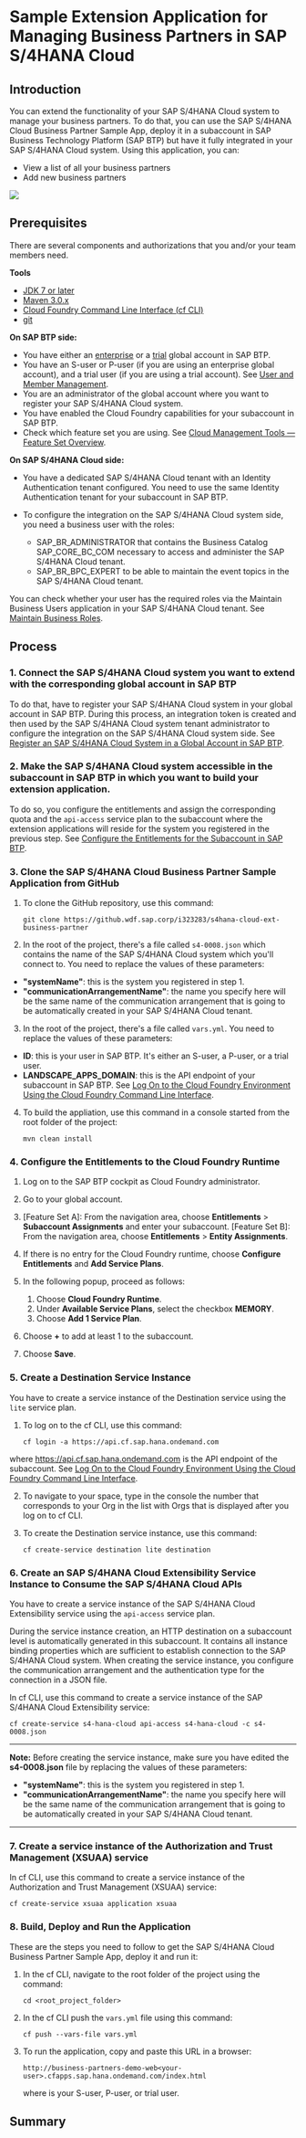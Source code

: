 # Sample Extension Application for Managing Business Partners in SAP S/4HANA Cloud

## Introduction

You can extend the functionality of your SAP S/4HANA Cloud system to manage your business partners. To do that, you can use the SAP S/4HANA Cloud Business Partner Sample App, deploy it in a subaccount in SAP Business Technology Platform (SAP BTP) but have it fully integrated in your SAP S/4HANA Cloud system. Using this application, you can:
* View a list of all your business partners
* Add new business partners

![](S4HANA-Cloud-Business-Partner-Sample-App.png)

## Prerequisites

There are several components and authorizations that you and/or your team members need.

**Tools**

* [JDK 7 or later](http://www.oracle.com/technetwork/java/javase/downloads/jre7-downloads-1880261.html)
* [Maven 3.0.x](http://maven.apache.org/docs/3.0.5/release-notes.html)
* [Cloud Foundry Command Line Interface (cf CLI)](https://help.sap.com/viewer/65de2977205c403bbc107264b8eccf4b/Cloud/en-US/4ef907afb1254e8286882a2bdef0edf4.html?q=cf%20CLI)
* [git](https://git-scm.com/download/)

**On SAP BTP side:**

* You have either an [enterprise](https://help.sap.com/viewer/65de2977205c403bbc107264b8eccf4b/Cloud/en-US/171511cc425c4e079d0684936486eee6.html) or a [trial](https://help.sap.com/viewer/65de2977205c403bbc107264b8eccf4b/Cloud/en-US/046f127f2a614438b616ccfc575fdb16.html) global account in SAP BTP.
* You have an S-user or P-user (if you are using an enterprise global account), and a trial user (if you are using a trial account). See [User and Member Management](https://help.sap.com/viewer/65de2977205c403bbc107264b8eccf4b/Cloud/en-US/cc1c676b43904066abb2a4838cbd0c37.html?q=user).
* You are an administrator of the global account where you want to register your SAP S/4HANA Cloud system.
* You have enabled the Cloud Foundry capabilities for your subaccount in SAP BTP.
* Check which feature set you are using. See [Cloud Management Tools — Feature Set Overview](https://help.sap.com/viewer/65de2977205c403bbc107264b8eccf4b/Cloud/en-US/caf4e4e23aef4666ad8f125af393dfb2.html?q=feature%20set).

**On SAP S/4HANA Cloud side:**

* You have a dedicated SAP S/4HANA Cloud tenant with an Identity Authentication tenant configured. You need to use the same Identity Authentication tenant for your subaccount in SAP BTP.
* To configure the integration on the SAP S/4HANA Cloud system side, you need a business user with the roles: 

   * SAP_BR_ADMINISTRATOR that contains the Business Catalog SAP_CORE_BC_COM necessary to access and administer the SAP S/4HANA Cloud tenant.
   * SAP_BR_BPC_EXPERT to be able to maintain the event topics in the SAP S/4HANA Cloud tenant.

You can check whether your user has the required roles via the Maintain Business Users application in your SAP S/4HANA Cloud tenant. See [Maintain Business Roles](https://help.sap.com/viewer/55a7cb346519450cb9e6d21c1ecd6ec1/2102.500/en-US/8980ad05330b4585ab96a8e09cef4688.html).

## Process

### 1. Connect the SAP S/4HANA Cloud system you want to extend with the corresponding global account in SAP BTP

To do that, have to register your SAP S/4HANA Cloud system in your global account in SAP BTP. During this process, an integration token is created and then used by the SAP S/4HANA Cloud system tenant administrator to configure the integration on the SAP S/4HANA Cloud system side.
See [Register an SAP S/4HANA Cloud System in a Global Account in SAP BTP](https://help.sap.com/viewer/65de2977205c403bbc107264b8eccf4b/Cloud/en-US/28171b629f3549af8c1d66d7c8de5e18.html). 

### 2. Make the SAP S/4HANA Cloud system accessible in the subaccount in SAP BTP in which you want to build your extension application.

To do so, you configure the entitlements and assign the corresponding quota and the `api-access` service plan to the subaccount where the extension applications will reside for the system you registered in the previous step.
See [Configure the Entitlements for the Subaccount in SAP BTP](https://help.sap.com/viewer/65de2977205c403bbc107264b8eccf4b/Cloud/en-US/65ad330d11ac49a196948aa8db6470fb.html).

### 3. Clone the SAP S/4HANA Cloud Business Partner Sample Application from GitHub

1. To clone the GitHub repository, use this command:

      ```
      git clone https://github.wdf.sap.corp/i323283/s4hana-cloud-ext-business-partner
      ```

2. In the root of the project, there's a file called `s4-0008.json` which contains the name of the SAP S/4HANA Cloud system which you'll connect to. You need to replace the values of these parameters:

* **"systemName"**: this is the system you registered in step 1. 
* **"communicationArrangementName"**: the name you specify here will be the same name of the communication arrangement that is going to be automatically created in your SAP S/4HANA Cloud tenant. 

3. In the root of the project, there's a file called `vars.yml`. You need to replace the values of these parameters:

* **ID**: this is your user in SAP BTP. It's either an S-user, a P-user, or a trial user. 
* **LANDSCAPE_APPS_DOMAIN**: this is the API endpoint of your subaccount in SAP BTP. See [Log On to the Cloud Foundry Environment Using the Cloud Foundry Command Line Interface](https://help.sap.com/viewer/65de2977205c403bbc107264b8eccf4b/Cloud/en-US/7a37d66c2e7d401db4980db0cd74aa6b.html).

4. To build the appliation, use this command in a console started from the root folder of the project:

      ```
      mvn clean install
      ```

### 4. Configure the Entitlements to the Cloud Foundry Runtime

1. Log on to the SAP BTP cockpit as Cloud Foundry administrator.
2. Go to your global account.
3. [Feature Set A]: From the navigation area, choose **Entitlements** > **Subaccount Assignments** and enter your subaccount.
   [Feature Set B]: From the navigation area, choose **Entitlements** > **Entity Assignments**.

4. If there is no entry for the Cloud Foundry runtime, choose **Configure Entitlements** and **Add Service Plans**.
5. In the following popup, proceed as follows:

    1. Choose **Cloud Foundry Runtime**.
    2. Under **Available Service Plans**, select the checkbox **MEMORY**.
    3. Choose **Add 1 Service Plan**.
  
6. Choose **+** to add at least 1 to the subaccount.
7. Choose **Save**.

### 5. Create a Destination Service Instance

You have to create a service instance of the Destination service using the `lite` service plan.

1. To log on to the cf CLI, use this command:

      ```
      cf login -a https://api.cf.sap.hana.ondemand.com
      ```
  
  where https://api.cf.sap.hana.ondemand.com is the API endpoint of the subaccount. See [Log On to the Cloud Foundry Environment Using the Cloud Foundry Command Line Interface](https://help.sap.com/viewer/65de2977205c403bbc107264b8eccf4b/Cloud/en-US/7a37d66c2e7d401db4980db0cd74aa6b.html).

2. To navigate to your space, type in the console the number that corresponds to your Org in the list with Orgs that is displayed after you log on to cf CLI. 
  
3. To create the Destination service instance, use this command:

      ```
      cf create-service destination lite destination
      ```

### 6. Create an SAP S/4HANA Cloud Extensibility Service Instance to Consume the SAP S/4HANA Cloud APIs

You have to create a service instance of the SAP S/4HANA Cloud Extensibility service using the `api-access` service plan.

During the service instance creation, an HTTP destination on a subaccount level is automatically generated in this subaccount. It contains all instance binding properties which are sufficient to establish connection to the SAP S/4HANA Cloud system. When creating the service instance, you configure the communication arrangement and the authentication type for the connection in a JSON file. 
  
In cf CLI, use this command to create a service instance of the SAP S/4HANA Cloud Extensibility service:

```
cf create-service s4-hana-cloud api-access s4-hana-cloud -c s4-0008.json
```
      
---
**Note:** Before creating the service instance, make sure you have edited the **s4-0008.json** file by replacing the values of these parameters:

* **"systemName"**: this is the system you registered in step 1. 
* **"communicationArrangementName"**: the name you specify here will be the same name of the communication arrangement that is going to be automatically created in your SAP S/4HANA Cloud tenant. 
---
      
### 7. Create a service instance of the Authorization and Trust Management (XSUAA) service

In cf CLI, use this command to create a service instance of the Authorization and Trust Management (XSUAA) service:

```
cf create-service xsuaa application xsuaa 
```

### 8. Build, Deploy and Run the Application

These are the steps you need to follow to get the SAP S/4HANA Cloud Business Partner Sample App, deploy it and run it:

1. In the cf CLI, navigate to the root folder of the project using the command:

      ```
      cd <root_project_folder>
      ```

2. In the cf CLI push the `vars.yml` file using this command:

      ```
      cf push --vars-file vars.yml
      ```

3. To run the application, copy and paste this URL in a browser:

      ```
      http://business-partners-demo-web<your-user>.cfapps.sap.hana.ondemand.com/index.html
      ```
   
   where **<your-user>** is your S-user, P-user, or trial user.
   
## Summary
